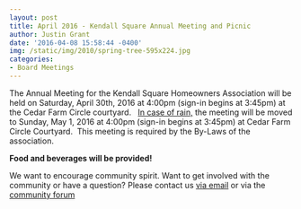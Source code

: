 ```yaml
---
layout: post
title: April 2016 - Kendall Square Annual Meeting and Picnic
author: Justin Grant
date: '2016-04-08 15:58:44 -0400'
img: /static/img/2010/spring-tree-595x224.jpg
categories:
- Board Meetings
---
```


The Annual Meeting for the Kendall Square Homeowners Association will be held on Saturday, April 30th, 2016 at 
4:00pm (sign-in begins at 3:45pm) at the Cedar Farm Circle courtyard.  
<span style="text-decoration: underline;">In case of rain,</span> the meeting will be moved to Sunday, May 1, 2016 
at 4:00pm (sign-in begins at 3:45pm) at Cedar Farm Circle Courtyard.  This meeting is required by the By-Laws of 
the association.

**Food and beverages will be provided!**

We want to encourage community spirit. Want to get involved with the community or have a question? Please 
contact us [via email](mailto:home@kendalsquare.com) or via the [community forum](/forum)
